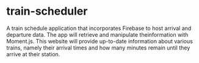# train-scheduler
A train schedule application that incorporates Firebase to host arrival and departure data. The app will retrieve and manipulate theinformation with Moment.js. This website will provide up-to-date information about various trains, namely their arrival times and how many minutes remain until they arrive at their station.
